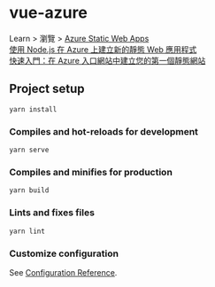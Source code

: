 # vue-azure

 Learn > 瀏覽 > [Azure Static Web Apps](https://docs.microsoft.com/zh-tw/learn/paths/azure-static-web-apps/)  
[使用 Node.js 在 Azure 上建立新的靜態 Web 應用程式](https://docs.microsoft.com/zh-tw/azure/developer/javascript/how-to/create-static-web-app)  
[快速入門：在 Azure 入口網站中建立您的第一個靜態網站](https://docs.microsoft.com/zh-tw/azure/static-web-apps/get-started-portal?tabs=vue)  

## Project setup
```
yarn install
```

### Compiles and hot-reloads for development
```
yarn serve
```

### Compiles and minifies for production
```
yarn build
```

### Lints and fixes files
```
yarn lint
```

### Customize configuration
See [Configuration Reference](https://cli.vuejs.org/config/).
